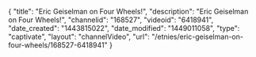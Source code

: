 {
    "title": "Eric Geiselman on Four Wheels!",
    "description": "Eric Geiselman on Four Wheels!",
    "channelid": "168527",
    "videoid": "6418941",
    "date_created": "1443815022",
    "date_modified": "1449011058",
    "type": "captivate",
    "layout": "channelVideo",
    "url": "\/etnies\/eric-geiselman-on-four-wheels\/168527-6418941"
}